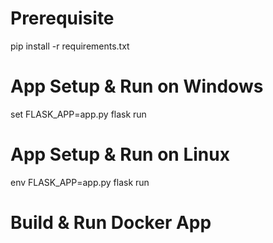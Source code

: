 # Prerequisite
pip install -r requirements.txt

# App Setup & Run on Windows
set FLASK_APP=app.py
flask run

# App Setup & Run on Linux
env FLASK_APP=app.py
flask run

# Build & Run Docker App